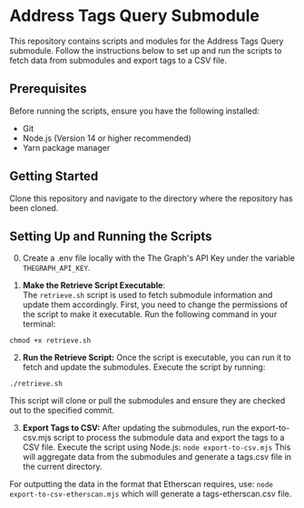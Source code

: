 # Address Tags Query Submodule

This repository contains scripts and modules for the Address Tags Query submodule. Follow the instructions below to set up and run the scripts to fetch data from submodules and export tags to a CSV file.

## Prerequisites

Before running the scripts, ensure you have the following installed:

- Git
- Node.js (Version 14 or higher recommended)
- Yarn package manager

## Getting Started

Clone this repository and navigate to the directory where the repository has been cloned.

## Setting Up and Running the Scripts

0. Create a .env file locally with the The Graph's API Key under the variable ```THEGRAPH_API_KEY```.

1. **Make the Retrieve Script Executable**:  
   The `retrieve.sh` script is used to fetch submodule information and update them accordingly. First, you need to change the permissions of the script to make it executable. Run the following command in your terminal:

```chmod +x retrieve.sh```

2. **Run the Retrieve Script:**
Once the script is executable, you can run it to fetch and update the submodules. Execute the script by running:

```./retrieve.sh```

This script will clone or pull the submodules and ensure they are checked out to the specified commit.

3. **Export Tags to CSV:**
After updating the submodules, run the export-to-csv.mjs script to process the submodule data and export the tags to a CSV file. Execute the script using Node.js:
```node export-to-csv.mjs```
This will aggregate data from the submodules and generate a tags.csv file in the current directory.

For outputting the data in the format that Etherscan requires, use:
```node export-to-csv-etherscan.mjs```
which will generate a tags-etherscan.csv file.